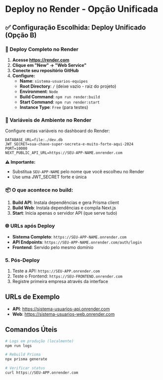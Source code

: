 # Deploy no Render - Opção Unificada

## ✅ **Configuração Escolhida: Deploy Unificado (Opção B)**

### 🚀 **Deploy Completo no Render**

1. **Acesse https://render.com**
2. **Clique em "New" → "Web Service"**
3. **Conecte seu repositório GitHub**
4. **Configure:**
   - **Name**: `sistema-usuarios-equipes`
   - **Root Directory**: `/` (deixe vazio - raiz do projeto)
   - **Environment**: `Node`
   - **Build Command**: `npm run render:build`
   - **Start Command**: `npm run render:start`
   - **Instance Type**: `Free` (para testes)

### 🔧 **Variáveis de Ambiente no Render**

Configure estas variáveis no dashboard do Render:

```
DATABASE_URL=file:./dev.db
JWT_SECRET=sua-chave-super-secreta-e-muito-forte-aqui-2024
PORT=10000
NEXT_PUBLIC_API_URL=https://SEU-APP-NAME.onrender.com
```

**⚠️ Importante:** 
- Substitua `SEU-APP-NAME` pelo nome que você escolheu no Render
- Use uma JWT_SECRET forte e única

### 📦 **O que acontece no build:**

1. **Build API**: Instala dependências e gera Prisma client
2. **Build Web**: Instala dependências e compila Next.js  
3. **Start**: Inicia apenas o servidor API (que serve tudo)

### 🌐 **URLs após Deploy**

- **Sistema Completo**: `https://SEU-APP-NAME.onrender.com`
- **API Endpoints**: `https://SEU-APP-NAME.onrender.com/auth/login`
- **Frontend**: Servido pelo mesmo domínio

### 5. Pós-Deploy

1. Teste a API: `https://SEU-APP.onrender.com`
2. Teste o Frontend: `https://SEU-FRONTEND.onrender.com`
3. Registre primeira empresa através da interface

## URLs de Exemplo

- **API**: https://sistema-usuarios-api.onrender.com
- **Web**: https://sistema-usuarios-web.onrender.com

## Comandos Úteis

```bash
# Logs em produção (localmente)
npm run logs

# Rebuild Prisma
npx prisma generate

# Verificar status
curl https://SEU-APP.onrender.com
```
